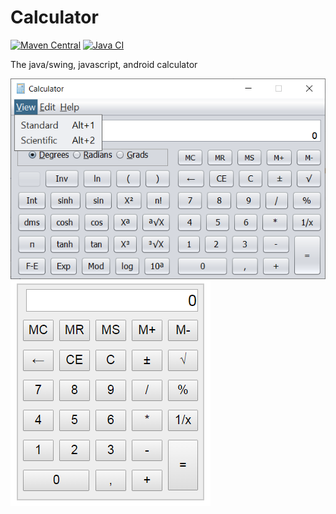 # Calculator

[![Maven Central](https://img.shields.io/maven-central/v/com.github.arimardan108/calculator?style=flat-square)](https://central.sonatype.com/artifact/com.github.arimardan108/calculator/1.2)
[![Java CI](https://github.com/arimardan108/calculator/actions/workflows/maven.yml/badge.svg?branch=master)](https://github.com/javadev/calculator/actions/workflows/maven.yml)

The java/swing, javascript, android calculator

[![Screen short](calc.png)](https://github.com/arimardan108/calculator)
[![Screen short](calc2.png)](http://arimardan108.github.io/Java-Calculator)
